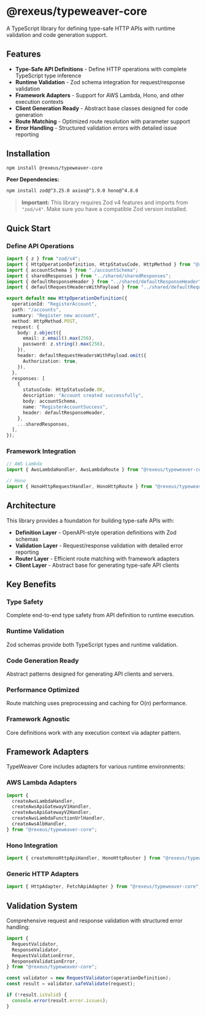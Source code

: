 # @rexeus/typeweaver-core

A TypeScript library for defining type-safe HTTP APIs with runtime validation and code generation
support.

## Features

- **Type-Safe API Definitions** - Define HTTP operations with complete TypeScript type inference
- **Runtime Validation** - Zod schema integration for request/response validation
- **Framework Adapters** - Support for AWS Lambda, Hono, and other execution contexts
- **Client Generation Ready** - Abstract base classes designed for code generation
- **Route Matching** - Optimized route resolution with parameter support
- **Error Handling** - Structured validation errors with detailed issue reporting

## Installation

```bash
npm install @rexeus/typeweaver-core
```

**Peer Dependencies:**

```bash
npm install zod@^3.25.0 axios@^1.9.0 hono@^4.8.0
```

> **Important:** This library requires Zod v4 features and imports from `"zod/v4"`. Make sure you
> have a compatible Zod version installed.

## Quick Start

### Define API Operations

```typescript
import { z } from "zod/v4";
import { HttpOperationDefinition, HttpStatusCode, HttpMethod } from "@rexeus/typeweaver-core";
import { accountSchema } from "./accountSchema";
import { sharedResponses } from "../shared/sharedResponses";
import { defaultResponseHeader } from "../shared/defaultResponseHeader";
import { defaultRequestHeadersWithPayload } from "../shared/defaultRequestHeader";

export default new HttpOperationDefinition({
  operationId: "RegisterAccount",
  path: "/accounts",
  summary: "Register new account",
  method: HttpMethod.POST,
  request: {
    body: z.object({
      email: z.email().max(256),
      password: z.string().max(256),
    }),
    header: defaultRequestHeadersWithPayload.omit({
      Authorization: true,
    }),
  },
  responses: [
    {
      statusCode: HttpStatusCode.OK,
      description: "Account created successfully",
      body: accountSchema,
      name: "RegisterAccountSuccess",
      header: defaultResponseHeader,
    },
    ...sharedResponses,
  ],
});
```

### Framework Integration

```typescript
// AWS Lambda
import { AwsLambdaHandler, AwsLambdaRoute } from "@rexeus/typeweaver-core";

// Hono
import { HonoHttpRequestHandler, HonoHttpRoute } from "@rexeus/typeweaver-core";
```

## Architecture

This library provides a foundation for building type-safe APIs with:

- **Definition Layer** - OpenAPI-style operation definitions with Zod schemas
- **Validation Layer** - Request/response validation with detailed error reporting
- **Router Layer** - Efficient route matching with framework adapters
- **Client Layer** - Abstract base for generating type-safe API clients

## Key Benefits

### Type Safety

Complete end-to-end type safety from API definition to runtime execution.

### Runtime Validation

Zod schemas provide both TypeScript types and runtime validation.

### Code Generation Ready

Abstract patterns designed for generating API clients and servers.

### Performance Optimized

Route matching uses preprocessing and caching for O(n) performance.

### Framework Agnostic

Core definitions work with any execution context via adapter pattern.

## Framework Adapters

TypeWeaver Core includes adapters for various runtime environments:

### AWS Lambda Adapters

```typescript
import {
  createAwsLambdaHandler,
  createAwsApiGatewayV1Handler,
  createAwsApiGatewayV2Handler,
  createAwsLambdaFunctionUrlHandler,
  createAwsAlbHandler,
} from "@rexeus/typeweaver-core";
```

### Hono Integration

```typescript
import { createHonoHttpApiHandler, HonoHttpRouter } from "@rexeus/typeweaver-core";
```

### Generic HTTP Adapters

```typescript
import { HttpAdapter, FetchApiAdapter } from "@rexeus/typeweaver-core";
```

## Validation System

Comprehensive request and response validation with structured error handling:

```typescript
import {
  RequestValidator,
  ResponseValidator,
  RequestValidationError,
  ResponseValidationError,
} from "@rexeus/typeweaver-core";

const validator = new RequestValidator(operationDefinition);
const result = validator.safeValidate(request);

if (!result.isValid) {
  console.error(result.error.issues);
}
```
